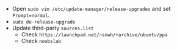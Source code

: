 - Open `sudo vim /etc/update-manager/release-upgrades` and set `Prompt=normal`.
- `sudo do-release-upgrade`
- Update third-party `sources.list`
  - Check `https://launchpad.net/~snwh/+archive/ubuntu/ppa`
  - Check `noobslab`
